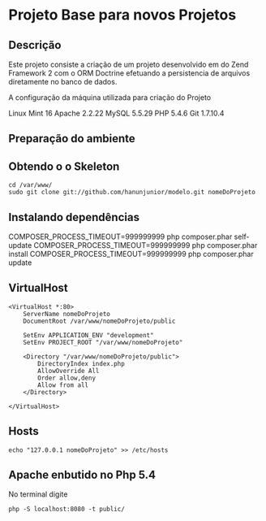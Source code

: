 Projeto Base para novos Projetos
=======================

Descrição
------------
Este projeto consiste a criação de um projeto desenvolvido em do Zend Framework 2 com o
ORM Doctrine efetuando a persistencia de arquivos diretamente no banco de dados.

A configuração da máquina utilizada para criação do Projeto

Linux Mint 16
Apache 2.2.22
MySQL 5.5.29
PHP 5.4.6
Git 1.7.10.4

Preparação do ambiente
------------

Obtendo o o Skeleton
----------------------------

    cd /var/www/
    sudo git clone git://github.com/hanunjunior/modelo.git nomeDoProjeto


Instalando dependências
----------------------------
COMPOSER_PROCESS_TIMEOUT=999999999 php composer.phar self-update
COMPOSER_PROCESS_TIMEOUT=999999999 php composer.phar install
COMPOSER_PROCESS_TIMEOUT=999999999 php composer.phar update

VirtualHost
--------------------

    <VirtualHost *:80>
        ServerName nomeDoProjeto
        DocumentRoot /var/www/nomeDoProjeto/public

        SetEnv APPLICATION_ENV "development"
        SetEnv PROJECT_ROOT "/var/www/nomeDoProjeto"

        <Directory "/var/www/nomeDoProjeto/public">
            DirectoryIndex index.php
            AllowOverride All
            Order allow,deny
            Allow from all
        </Directory>

    </VirtualHost>


Hosts
----------------
    echo "127.0.0.1 nomeDoProjeto" >> /etc/hosts

Apache enbutido no Php 5.4
----------------
No terminal digite

    php -S localhost:8080 -t public/